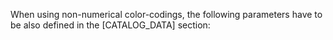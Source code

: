 When using non-numerical color-codings, the following parameters have to be also defined in the [CATALOG_DATA] section:

